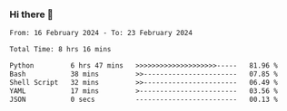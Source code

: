 ### Hi there 👋

<!--
**ututono/ututono** is a ✨ _special_ ✨ repository because its `README.md` (this file) appears on your GitHub profile.

Here are some ideas to get you started:

- 🔭 I’m currently working on ...
- 🌱 I’m currently learning ...
- 👯 I’m looking to collaborate on ...
- 🤔 I’m looking for help with ...
- 💬 Ask me about ...
- 📫 How to reach me: ...
- 😄 Pronouns: ...
- ⚡ Fun fact: ...
-->



<!--START_SECTION:waka-->

```txt
From: 16 February 2024 - To: 23 February 2024

Total Time: 8 hrs 16 mins

Python         6 hrs 47 mins   >>>>>>>>>>>>>>>>>>>>-----   81.96 %
Bash           38 mins         >>-----------------------   07.85 %
Shell Script   32 mins         >>-----------------------   06.49 %
YAML           17 mins         >------------------------   03.56 %
JSON           0 secs          -------------------------   00.13 %
```

<!--END_SECTION:waka-->
